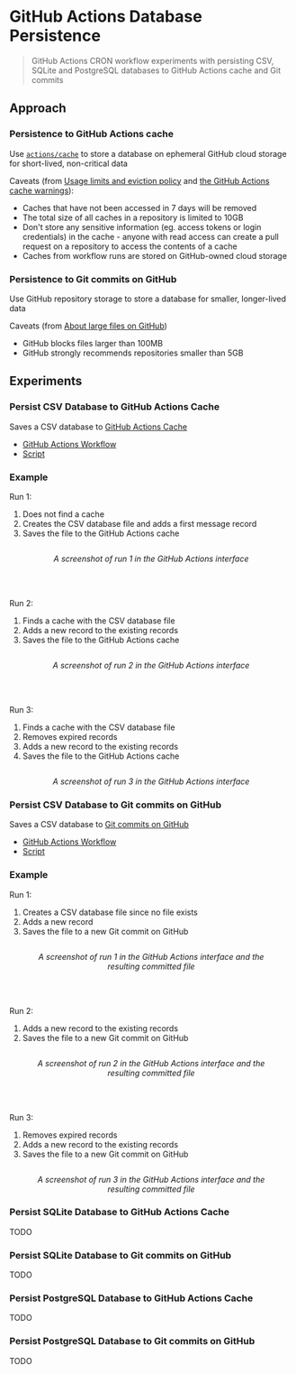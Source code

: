 # GitHub Actions Database Persistence

> GitHub Actions CRON workflow experiments with persisting CSV, SQLite and PostgreSQL databases to GitHub Actions cache and Git commits

## Approach

### Persistence to GitHub Actions cache

Use [`actions/cache`](https://github.com/actions/cache) to store a database on ephemeral GitHub cloud storage for short-lived, non-critical data

Caveats (from [Usage limits and eviction policy](https://docs.github.com/en/actions/using-workflows/caching-dependencies-to-speed-up-workflows#usage-limits-and-eviction-policy) and [the GitHub Actions cache warnings](https://docs.github.com/en/actions/using-workflows/caching-dependencies-to-speed-up-workflows#usage-limits-and-eviction-policy:~:text=Warning%3A%20Be%20mindful%20of%20the%20following%20when%20using%20caching%20with%20GitHub%20Actions)):

- Caches that have not been accessed in 7 days will be removed
- The total size of all caches in a repository is limited to 10GB
- Don't store any sensitive information (eg. access tokens or login credentials) in the cache - anyone with read access can create a pull request on a repository to access the contents of a cache
- Caches from workflow runs are stored on GitHub-owned cloud storage

### Persistence to Git commits on GitHub

Use GitHub repository storage to store a database for smaller, longer-lived data

Caveats (from [About large files on GitHub](https://docs.github.com/en/repositories/working-with-files/managing-large-files/about-large-files-on-github))

- GitHub blocks files larger than 100MB
- GitHub strongly recommends repositories smaller than 5GB

## Experiments

### Persist CSV Database to GitHub Actions Cache

Saves a CSV database to [GitHub Actions Cache](#persistence-to-github-actions-cache)

- [GitHub Actions Workflow](https://github.com/karlhorky/github-actions-database-persistence/blob/main/.github/workflows/persist-csv-database-to-cache.yml)
- [Script](https://github.com/karlhorky/github-actions-database-persistence/blob/main/scripts/updateCsvDatabaseRecords.ts)

### Example

Run 1:

1. Does not find a cache
2. Creates the CSV database file and adds a first message record
3. Saves the file to the GitHub Actions cache

<figure>
  <img src="persist-csv-database-to-cache-run-1.png" alt="" />
  <figcaption><p align="center"><em>A screenshot of run 1 in the GitHub Actions interface</em></p></figcaption>
</figure>

<br />
<br />

Run 2:

1. Finds a cache with the CSV database file
2. Adds a new record to the existing records
3. Saves the file to the GitHub Actions cache

<figure>
  <img src="persist-csv-database-to-cache-run-2.png" alt="" />
  <figcaption><p align="center"><em>A screenshot of run 2 in the GitHub Actions interface</em></p></figcaption>
</figure>

<br />
<br />

Run 3:

1. Finds a cache with the CSV database file
2. Removes expired records
3. Adds a new record to the existing records
4. Saves the file to the GitHub Actions cache

<figure>
  <img src="persist-csv-database-to-cache-run-3.png" alt="" />
  <figcaption><p align="center"><em>A screenshot of run 3 in the GitHub Actions interface</em></p></figcaption>
</figure>

### Persist CSV Database to Git commits on GitHub

Saves a CSV database to [Git commits on GitHub](#persistence-to-git-commits-on-github)

- [GitHub Actions Workflow](https://github.com/karlhorky/github-actions-database-persistence/blob/main/.github/workflows/persist-csv-database-to-git.yml)
- [Script](https://github.com/karlhorky/github-actions-database-persistence/blob/main/scripts/updateCsvDatabaseRecords.ts)

### Example

Run 1:

1. Creates a CSV database file since no file exists
2. Adds a new record
3. Saves the file to a new Git commit on GitHub

<figure>
  <img src="persist-csv-database-to-git-run-1.png" alt="" />
  <figcaption><p align="center"><em>A screenshot of run 1 in the GitHub Actions interface and the resulting committed file</em></p></figcaption>
</figure>

<br />
<br />

Run 2:

1. Adds a new record to the existing records
2. Saves the file to a new Git commit on GitHub

<figure>
  <img src="persist-csv-database-to-git-run-2.png" alt="" />
  <figcaption><p align="center"><em>A screenshot of run 2 in the GitHub Actions interface and the resulting committed file</em></p></figcaption>
</figure>

<br />
<br />

Run 3:

1. Removes expired records
2. Adds a new record to the existing records
3. Saves the file to a new Git commit on GitHub

<figure>
  <img src="persist-csv-database-to-git-run-3.png" alt="" />
  <figcaption><p align="center"><em>A screenshot of run 3 in the GitHub Actions interface and the resulting committed file</em></p></figcaption>
</figure>

### Persist SQLite Database to GitHub Actions Cache

TODO

### Persist SQLite Database to Git commits on GitHub

TODO

### Persist PostgreSQL Database to GitHub Actions Cache

TODO

### Persist PostgreSQL Database to Git commits on GitHub

TODO
